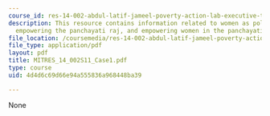 ```yaml
---
course_id: res-14-002-abdul-latif-jameel-poverty-action-lab-executive-training-evaluating-social-programs-2011-spring-2011
description: This resource contains information related to women as policymakers,
  empowering the panchayati raj, and empowering women in the panchayati raj.
file_location: /coursemedia/res-14-002-abdul-latif-jameel-poverty-action-lab-executive-training-evaluating-social-programs-2011-spring-2011/4d4d6c69d66e94a555836a968448ba39_MITRES_14_002S11_Case1.pdf
file_type: application/pdf
layout: pdf
title: MITRES_14_002S11_Case1.pdf
type: course
uid: 4d4d6c69d66e94a555836a968448ba39

---
```

None